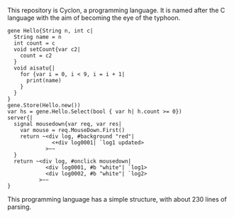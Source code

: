 This repository is Cyclon, a programming language.
It is named after the C language with the aim of becoming the eye of the typhoon.

```sample
gene Hello{String n, int c|
  String name = n
  int count = c
  void setCount{var c2|
    count = c2
  }
  void aisatu{|
    for {var i = 0, i < 9, i = i + 1|
      print(name)
    }
  }
}
gene.Store(Hello.new())
var hs = gene.Hello.Select(bool { var h| h.count >= 0})
server{|
  signal mousedown{var req, var res|
    var mouse = req.MouseDown.First()
    return ~<div log, #background "red"|
              <+div log0001| `log1 updated>
            >~~
  }
  return ~<div log, #onclick mousedown|
            <div log0001, #b "white"| `log1>
            <div log0002, #b "white"| `log2>
          >~~
}
```

This programming language has a simple structure, with about 230 lines of parsing.
